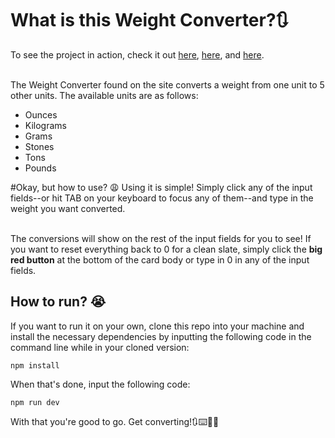 # What is this Weight Converter?🔃
To see the project in action, check it out [here](https://raccai.github.io/Weight-Converter-R/), [here](https://raccai.github.io/Weight-Converter-R/), and [here](https://raccai.github.io/Weight-Converter-R/). <br /><br />

The Weight Converter found on the site converts a weight from one unit to 5 other units. The available units are as follows: 
- Ounces
- Kilograms
- Grams
- Stones
- Tons
- Pounds

#Okay, but how to use? 😩
Using it is simple! Simply click any of the input fields--or hit TAB on your keyboard to focus any of them--and type in the weight you want converted. <br /><br /> 

The conversions will show on the rest of the input fields for you to see! If you want to reset everything back to 0 for a clean slate, simply click the **big red button** at the bottom of the card body or type in 0 in any of the input fields.

## How to run? 😭
If you want to run it on your own, clone this repo into your machine and install the necessary dependencies by inputting the following code in the command line while in your cloned version: <br />

```
npm install
```

When that's done, input the following code: <br />

```
npm run dev
```
With that you're good to go. Get converting!🔃⌨️😶‍🌫️
